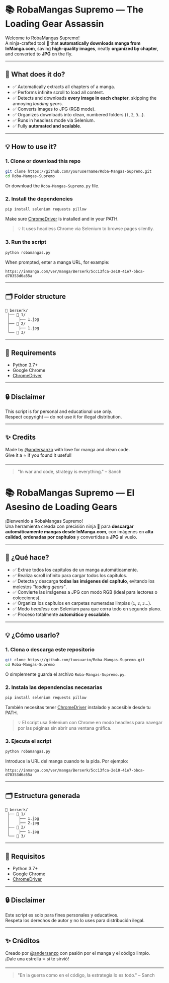 
# 📚 RobaMangas Supremo  — The Loading Gear Assassin

Welcome to RobaMangas Supremo!  
A ninja-crafted tool 🥷 that **automatically downloads manga from InManga.com**, saving **high-quality images**, neatly **organized by chapter**, and converted to **JPG** on the fly.

---

## 🚀 What does it do?

- ✅ Automatically extracts all chapters of a manga.
- ✅ Performs infinite scroll to load all content.
- ✅ Detects and downloads **every image in each chapter**, skipping the annoying *loading gears*.
- ✅ Converts images to JPG (RGB mode).
- ✅ Organizes downloads into clean, numbered folders (`1`, `2`, `3`...).
- ✅ Runs in headless mode via Selenium.
- ✅ Fully **automated and scalable**.

---

## 💡 How to use it?

### 1. Clone or download this repo

```bash
git clone https://github.com/yourusername/Roba-Mangas-Supremo.git
cd Roba-Mangas-Supremo
```

Or download the `Roba-Mangas-Supremo.py` file.

### 2. Install the dependencies

```bash
pip install selenium requests pillow
```

Make sure [ChromeDriver](https://chromedriver.chromium.org/) is installed and in your PATH.

> 💡 It uses headless Chrome via Selenium to browse pages silently.

### 3. Run the script

```bash
python robamangas.py
```

When prompted, enter a manga URL, for example:

```
https://inmanga.com/ver/manga/Berserk/5cc13fca-2e10-41e7-bbca-d70353d6a55a
```

---

## 🗂 Folder structure

```
📁 berserk/
 ├── 📁 1/
 │    ├── 1.jpg
 ├── 📁 2/
 │    ├── 1.jpg
 └── 📁 3/
```

---

## 🧠 Requirements

- Python 3.7+
- Google Chrome
- [ChromeDriver](https://sites.google.com/a/chromium.org/chromedriver/downloads)

---

## 🔒 Disclaimer

This script is for personal and educational use only.  
Respect copyright — do not use it for illegal distribution.

---

## ✨ Credits

Made by [@andersanzo](https://github.com/andersanzo) with love for manga and clean code.  
Give it a ⭐ if you found it useful!

---

> "In war and code, strategy is everything." – Sanch




# 📚 RobaMangas Supremo  — El Asesino de Loading Gears

¡Bienvenido a RobaMangas Supremo!  
Una herramienta creada con precisión ninja 🥷 para **descargar automáticamente mangas desde InManga.com**, con imágenes en **alta calidad**, **ordenadas por capítulos** y convertidas a **JPG** al vuelo.

---

## 🚀 ¿Qué hace?

- ✅ Extrae todos los capítulos de un manga automáticamente.
- ✅ Realiza scroll infinito para cargar todos los capítulos.
- ✅ Detecta y descarga **todas las imágenes del capítulo**, evitando los molestos *"loading gears"*.
- ✅ Convierte las imágenes a JPG con modo RGB (ideal para lectores o colecciones).
- ✅ Organiza los capítulos en carpetas numeradas limpias (`1`, `2`, `3`...).
- ✅ Modo *headless* con Selenium para que corra todo en segundo plano.
- ✅ Proceso totalmente **automático y escalable**.

---

## 💡 ¿Cómo usarlo?

### 1. Clona o descarga este repositorio

```bash
git clone https://github.com/tuusuario/Roba-Mangas-Supremo.git
cd Roba-Mangas-Supremo
```

O simplemente guarda el archivo `Roba-Mangas-Supremo.py`.

### 2. Instala las dependencias necesarias

```bash
pip install selenium requests pillow
```

También necesitas tener [ChromeDriver](https://chromedriver.chromium.org/) instalado y accesible desde tu PATH.

> 💡 El script usa Selenium con Chrome en modo headless para navegar por las páginas sin abrir una ventana gráfica.

### 3. Ejecuta el script

```bash
python robamangas.py
```

Introduce la URL del manga cuando te la pida. Por ejemplo:

```
https://inmanga.com/ver/manga/Berserk/5cc13fca-2e10-41e7-bbca-d70353d6a55a
```

---

## 🗂 Estructura generada

```
📁 berserk/
 ├── 📁 1/
 │    ├── 1.jpg
 │    ├── 2.jpg
 ├── 📁 2/
 │    ├── 1.jpg
 └── 📁 3/
```

---

## 🧠 Requisitos

- Python 3.7+
- Google Chrome
- [ChromeDriver](https://sites.google.com/a/chromium.org/chromedriver/downloads)

---

## 🔒 Disclaimer

Este script es solo para fines personales y educativos.  
Respeta los derechos de autor y no lo uses para distribución ilegal.

---

## ✨ Créditos

Creado por [@andersanzo](https://github.com/andersanzo) con pasión por el manga y el código limpio.  
¡Dale una estrella ⭐ si te sirvió!

---

> "En la guerra como en el código, la estrategia lo es todo." – Sanch
